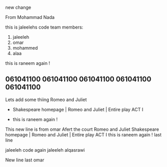 new change

From Mohammad Nada


this is jaleelehs code 
team members:
1. jaleeleh
2. omar
4. mohammed
5. alaa

this is raneem again ! 

061041100
061041100
061041100
061041100
061041100
-----------------------------------------------------
Lets add some thiing
Romeo and Juliet 

- Shakespeare homepage | Romeo and Juliet | Entire play ACT I 
  
- this is raneem again ! 

This new line is from omar Afert the court
Romeo and Juliet
Shakespeare homepage | Romeo and Juliet | Entire play
ACT I
this is raneem again ! 
last line

jaleeleh code again
jaleeleh alqasrawi

New line last omar

